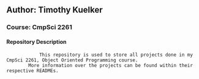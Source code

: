 ## Author: Timothy Kuelker ##
### Course: CmpSci 2261 ##

#### **Repository Description** ####

                This repository is used to store all projects done in my CmpSci 2261, Object Oriented Programming course.
            More information over the projects can be found within their respective READMEs.
